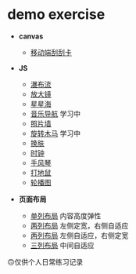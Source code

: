 # demo exercise

* **canvas**

  * [移动端刮刮卡](https://lulu-s.github.io/demo/canvas-demo/scrape-card)


* **JS**

  * [瀑布流](https://lulu-s.github.io/demo/js-demo/waterFall/upgrades)
  * [放大镜](https://lulu-s.github.io/demo/js-demo/magnifyingGlass)
  * [星星海](https://lulu-s.github.io/demo/js-demo/starry)
  * [音乐导航](https://lulu-s.github.io/demo/js-demo/nav/music) 学习中
  * [照片墙](https://lulu-s.github.io/demo/js-demo/photos/photoWall)
  * [旋转木马](https://lulu-s.github.io/demo/js-demo/whirligig) 学习中
  * [换肤](https://lulu-s.github.io/demo/js-demo/skinPeeler/background.html)
  * [时钟](https://lulu-s.github.io/demo/js-demo/timer/clock.html)
  * [手风琴](https://lulu-s.github.io/demo/js-demo/nav/accordion/index.html)
  * [打地鼠](https://lulu-s.github.io/demo/js-demo/game/whackAMole/index.html)
  * [轮播图](https://lulu-s.github.io/demo/js-demo/timer/slideshow/index.html)

<!-- * [九宫格](https://lulu-s.github.io/demo/js-demo/sudoku) -->
<!-- * [选项卡](https://lulu-s.github.io/demo/js-demo/tab) -->
<!-- * [返回顶部](https://lulu-s.github.io/demo/js-demo/returnTop) -->
<!-- * [天猫弹性导航](https://lulu-s.github.io/demo/js-demo/nav/elasticity) -->
<!-- * [中部导航吸顶](https://lulu-s.github.io/demo/js-demo/nav/ceiling) -->
<!-- * [简易相册点击版](https://lulu-s.github.io/demo/js-demo/photos/photoalbum1) -->
<!-- * [橱窗商品展示](https://lulu-s.github.io/demo/js-demo/progressBar/windowDisplay) -->
<!-- * [点名册](https://lulu-s.github.io/demo/js-demo/timer/rollBook.html) -->


* **页面布局**

  * [单列布局](https://lulu-s.github.io/demo/layout/single-row.html) 内容高度弹性
  * [两列布局](https://lulu-s.github.io/demo/layout/two-columns-position.html) 左侧定宽，右侧自适应
  * [两列布局](https://lulu-s.github.io/demo/layout/two-columns-left-self-position.html) 左侧自适应，右侧定宽
  * [三列布局](https://lulu-s.github.io/demo/layout/three-row.html) 中间自适应


🙃仅供个人日常练习记录
